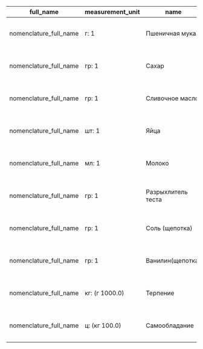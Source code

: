 |full_name|measurement_unit|name|nomenclature_group|uid|
|---------|----------------|----|------------------|---|
|nomenclature_full_name|г: 1|Пшеничная мука|ингредиент|ccf32fc0-16c3-440e-bd20-8bb9f6a43cfc|
|nomenclature_full_name|гр: 1|Сахар|ингредиент|114b79e3-b00c-4d19-86d5-675a978ad81c|
|nomenclature_full_name|гр: 1|Сливочное масло|ингредиент|b7256469-b2d0-412c-9161-b5786ed2a24f|
|nomenclature_full_name|шт: 1|Яйца|ингредиент|b80f4db3-5c7b-4d79-975c-16258af454e6|
|nomenclature_full_name|мл: 1|Молоко|ингредиент|c13c8b34-7012-41f2-8369-a241a41be1c2|
|nomenclature_full_name|гр: 1|Разрыхлитель теста|ингредиент|c120c08a-f35b-4ddc-88dc-9b5e6283cd1f|
|nomenclature_full_name|гр: 1|Соль (щепотка)|ингредиент|1bbb07b7-5378-42bf-905e-ba776decc517|
|nomenclature_full_name|гр: 1|Ванилин(щепотка)|ингредиент|1566267e-da23-4d5d-93e8-47465bc4b2b4|
|nomenclature_full_name|кг: (г 1000.0)|Терпение|ингредиент|b2d6bfe1-b2c8-4247-96d3-28981d87e78f|
|nomenclature_full_name|ц: (кг 100.0)|Самообладание|ингредиент|d605c9c7-6125-4d64-b3b3-7008bdc58e48|
